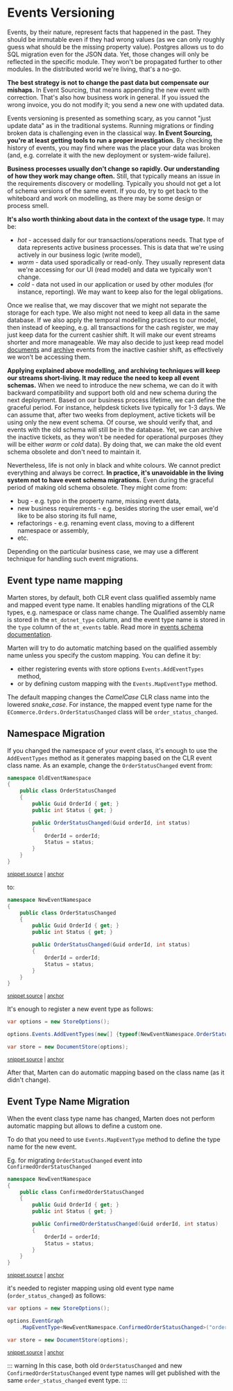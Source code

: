 # Events Versioning

Events, by their nature, represent facts that happened in the past. They should be immutable even if they had wrong values (as we can only roughly guess what should be the missing property value). Postgres allows us to do SQL migration even for the JSON data. Yet, those changes will only be reflected in the specific module. They won't be propagated further to other modules. In the distributed world we're living, that's a no-go. 

**The best strategy is not to change the past data but compensate our mishaps.** In Event Sourcing, that means appending the new event with correction. That's also how business work in general. If you issued the wrong invoice, you do not modify it; you send a new one with updated data.

Events versioning is presented as something scary, as you cannot "just update data" as in the traditional systems. Running migrations or finding broken data is challenging even in the classical way. **In Event Sourcing, you're at least getting tools to run a proper investigation.** By checking the history of events, you may find where was the place your data was broken (and, e.g. correlate it with the new deployment or system-wide failure).

**Business processes usually don't change so rapidly. Our understanding of how they work may change often.** Still, that typically means an issue in the requirements discovery or modelling. Typically you should not get a lot of schema versions of the same event. If you do, try to get back to the whiteboard and work on modelling, as there may be some design or process smell.

**It's also worth thinking about data in the context of the usage type.** It may be:
- _hot_ - accessed daily for our transactions/operations needs. That type of data represents active business processes. This is data that we're using actively in our business logic (write model),
- _warm_ - data used sporadically or read-only. They usually represent data we're accessing for our UI (read model) and data we typically won't change.
- _cold_ - data not used in our application or used by other modules (for instance, reporting). We may want to keep also for the legal obligations.

Once we realise that, we may discover that we might not separate the storage for each type. We also might not need to keep all data in the same database. If we also apply the temporal modelling practices to our model, then instead of keeping, e.g. all transactions for the cash register, we may just keep data for the current cashier shift. It will make our event streams shorter and more manageable. We may also decide to just keep read model <a href="TODO">documents</a> and <a href="TODO">archive</a> events from the inactive cashier shift, as effectively we won't be accessing them.

**Applying explained above modelling, and archiving techniques will keep our streams short-living. It may reduce the need to keep all event schemas.** When we need to introduce the new schema, we can do it with backward compatibility and support both old and new schema during the next deployment. Based on our business process lifetime, we can define the graceful period. For instance, helpdesk tickets live typically for 1-3 days. We can assume that, after two weeks from deployment, active tickets will be using only the new event schema. Of course, we should verify that, and events with the old schema will still be in the database. Yet, we can archive the inactive tickets, as they won't be needed for operational purposes (they will be either _warm_ or _cold_ data). By doing that, we can make the old event schema obsolete and don't need to maintain it.

Nevertheless, life is not only in black and white colours. We cannot predict everything and always be correct. **In practice, it's unavoidable in the living system not to have event schema migrations.** Even during the graceful period of making old schema obsolete. They might come from:

- bug - e.g. typo in the property name, missing event data,
- new business requirements - e.g. besides storing the user email, we'd like to be also storing its full name,
- refactorings - e.g. renaming event class, moving to a different namespace or assembly,
- etc.

Depending on the particular business case, we may use a different technique for handling such event migrations.

## Event type name mapping

Marten stores, by default, both CLR event class qualified assembly name and mapped event type name. It enables handling migrations of the CLR types, e.g. namespace or class name change. The Qualified assembly name is stored in the `mt_dotnet_type` column, and the event type name is stored in the `type` column of the `mt_events` table. Read more in [events schema documentation](/events/storage).

Marten will try to do automatic matching based on the qualified assembly name unless you specify the custom mapping. You can define it by:
- either registering events with store options `Events.AddEventTypes` method,
- or by defining custom mapping with the `Events.MapEventType` method.

The default mapping changes the _CamelCase_ CLR class name into the lowered _snake\_case_. For instance, the mapped event type name for the `ECommerce.Orders.OrderStatusChanged` class will be `order_status_changed`.

## Namespace Migration

If you changed the namespace of your event class, it's enough to use the `AddEventTypes` method as it generates mapping based on the CLR event class name. As an example, change the `OrderStatusChanged` event from:

<!-- snippet: sample_old_event_namespace -->
<a id='snippet-sample_old_event_namespace'></a>
```cs
namespace OldEventNamespace
{
    public class OrderStatusChanged
    {
        public Guid OrderId { get; }
        public int Status { get; }

        public OrderStatusChanged(Guid orderId, int status)
        {
            OrderId = orderId;
            Status = status;
        }
    }
}
```
<sup><a href='https://github.com/JasperFx/marten/blob/master/src/EventSourcingTests/SchemaChange/NamespaceChange.cs#L16-L31' title='Snippet source file'>snippet source</a> | <a href='#snippet-sample_old_event_namespace' title='Start of snippet'>anchor</a></sup>
<!-- endSnippet -->

to:

<!-- snippet: sample_new_event_namespace -->
<a id='snippet-sample_new_event_namespace'></a>
```cs
namespace NewEventNamespace
{
    public class OrderStatusChanged
    {
        public Guid OrderId { get; }
        public int Status { get; }

        public OrderStatusChanged(Guid orderId, int status)
        {
            OrderId = orderId;
            Status = status;
        }
    }
}
```
<sup><a href='https://github.com/JasperFx/marten/blob/master/src/EventSourcingTests/SchemaChange/NamespaceChange.cs#L33-L48' title='Snippet source file'>snippet source</a> | <a href='#snippet-sample_new_event_namespace' title='Start of snippet'>anchor</a></sup>
<!-- endSnippet -->

It's enough to register a new event type as follows:

<!-- snippet: sample_event_namespace_migration_options -->
<a id='snippet-sample_event_namespace_migration_options'></a>
```cs
var options = new StoreOptions();

options.Events.AddEventTypes(new[] {typeof(NewEventNamespace.OrderStatusChanged)});

var store = new DocumentStore(options);
```
<sup><a href='https://github.com/JasperFx/marten/blob/master/src/EventSourcingTests/SchemaChange/NamespaceChange.cs#L72-L78' title='Snippet source file'>snippet source</a> | <a href='#snippet-sample_event_namespace_migration_options' title='Start of snippet'>anchor</a></sup>
<!-- endSnippet -->

After that, Marten can do automatic mapping based on the class name (as it didn't change).

## Event Type Name Migration

When the event class type name has changed, Marten does not perform automatic mapping but allows to define a custom one.

To do that you need to use `Events.MapEventType` method to define the type name for the new event.

Eg. for migrating `OrderStatusChanged` event into `ConfirmedOrderStatusChanged`

<!-- snippet: sample_new_event_type_name -->
<a id='snippet-sample_new_event_type_name'></a>
```cs
namespace NewEventNamespace
{
    public class ConfirmedOrderStatusChanged
    {
        public Guid OrderId { get; }
        public int Status { get; }

        public ConfirmedOrderStatusChanged(Guid orderId, int status)
        {
            OrderId = orderId;
            Status = status;
        }
    }
}
```
<sup><a href='https://github.com/JasperFx/marten/blob/master/src/EventSourcingTests/SchemaChange/NamespaceChange.cs#L51-L66' title='Snippet source file'>snippet source</a> | <a href='#snippet-sample_new_event_type_name' title='Start of snippet'>anchor</a></sup>
<!-- endSnippet -->

it's needed to register mapping using old event type name (`order_status_changed`) as follows:

<!-- snippet: sample_event_type_name_migration_options -->
<a id='snippet-sample_event_type_name_migration_options'></a>
```cs
var options = new StoreOptions();

options.EventGraph
    .MapEventType<NewEventNamespace.ConfirmedOrderStatusChanged>("order_status_changed");

var store = new DocumentStore(options);
```
<sup><a href='https://github.com/JasperFx/marten/blob/master/src/EventSourcingTests/SchemaChange/NamespaceChange.cs#L83-L90' title='Snippet source file'>snippet source</a> | <a href='#snippet-sample_event_type_name_migration_options' title='Start of snippet'>anchor</a></sup>
<!-- endSnippet -->

::: warning
In this case, both old `OrderStatusChanged` and new `ConfirmedOrderStatusChanged` event type names will get published with the same `order_status_changed` event type.
:::
